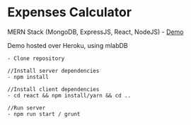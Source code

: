 # Expenses Calculator

MERN Stack (MongoDB, ExpressJS, React, NodeJS) - [Demo](https://ngexpensescalculator.herokuapp.com/)

Demo hosted over Heroku, using mlabDB

    - Clone repository
    
    //Install server dependencies
    - npm install 
    
    //Install client dependencies
    - cd react && npm install/yarn && cd .. 
    
    //Run server
    - npm run start / grunt
    
